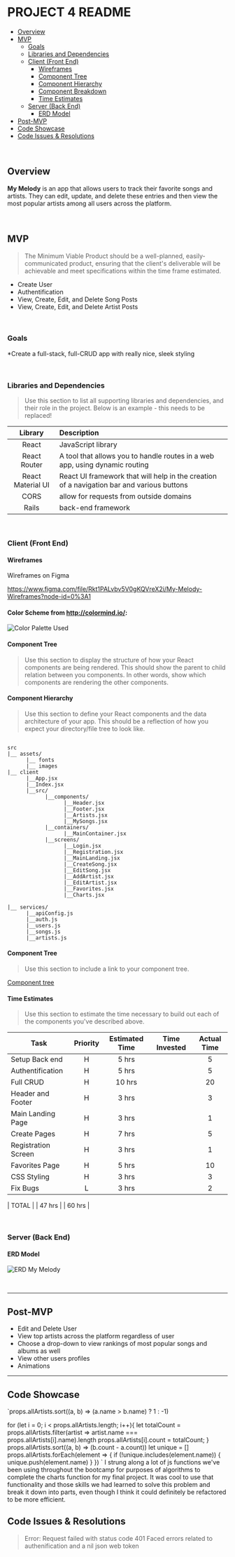 # PROJECT 4 README

- [Overview](#overview)
- [MVP](#mvp)
  - [Goals](#goals)
  - [Libraries and Dependencies](#libraries-and-dependencies)
  - [Client (Front End)](#client-front-end)
    - [Wireframes](#wireframes)
    - [Component Tree](#component-tree)
    - [Component Hierarchy](#component-hierarchy)
    - [Component Breakdown](#component-breakdown)
    - [Time Estimates](#time-estimates)
  - [Server (Back End)](#server-back-end)
    - [ERD Model](#erd-model)
- [Post-MVP](#post-mvp)
- [Code Showcase](#code-showcase)
- [Code Issues & Resolutions](#code-issues--resolutions)

<br>

## Overview

**My Melody** is an app that allows users to track their favorite songs and artists. They can edit, update, and delete these entries and then view the most popular artists among all users across the platform. 

<br>

## MVP

> The Minimum Viable Product should be a well-planned, easily-communicated product, ensuring that the client's deliverable will be achievable and meet specifications within the time frame estimated.

 * Create User
 * Authentification
 * View, Create, Edit, and Delete Song Posts
 * View, Create, Edit, and Delete Artist Posts

<br>

### Goals

*Create a full-stack, full-CRUD app with really nice, sleek styling

<br>

### Libraries and Dependencies

> Use this section to list all supporting libraries and dependencies, and their role in the project. Below is an example - this needs to be replaced!

|     Library      | Description                                |
| :--------------: | :----------------------------------------- |
|      React       | JavaScript library|
|   React Router   | A tool that allows you to handle routes in a web app, using dynamic routing|
| React Material UI | React UI framework that will help in the creation of a navigation bar and various buttons |
|     CORS      | allow for requests from outside domains|
|     Rails      | back-end framework |

<br>

### Client (Front End)

#### Wireframes

Wireframes on Figma

https://www.figma.com/file/Rkt1PALvbv5V0gKQVreX2i/My-Melody-Wireframes?node-id=0%3A1


#### Color Scheme from http://colormind.io/:

![Color Palette Used](colors.png)


#### Component Tree

> Use this section to display the structure of how your React components are being rendered. This should show the parent to child relation between you components. In other words, show which components are rendering the other components. 


#### Component Hierarchy

> Use this section to define your React components and the data architecture of your app. This should be a reflection of how you expect your directory/file tree to look like. 

``` structure

src
|__ assets/
      |__ fonts
      |__ images
|__ client
      |__App.jsx
      |__Index.jsx
      |__src/
            |__components/
                  |__Header.jsx
                  |__Footer.jsx    
                  |__Artists.jsx
                  |__MySongs.jsx
            |__containers/
                  |__MainContainer.jsx
            |__screens/
                  |__Login.jsx
                  |__Registration.jsx
                  |__MainLanding.jsx
                  |__CreateSong.jsx
                  |__EditSong.jsx
                  |__AddArtist.jsx
                  |__EditArtist.jsx
                  |__Favorites.jsx
                  |__Charts.jsx
                  
|__ services/
      |__apiConfig.js
      |__auth.js
      |__users.js
      |__songs.js
      |__artists.js

```

#### Component Tree

> Use this section to include a link to your component tree.

[Component tree](https://whimsical.com/mymelody-Fqths5vJBtAMVQxMXjciG1)

#### Time Estimates

> Use this section to estimate the time necessary to build out each of the components you've described above.

| Task                | Priority | Estimated Time | Time Invested | Actual Time |
| ------------------- | :------: | :------------: | :-----------: | :---------: |
| Setup Back end      |    H     |     5 hrs      |          |  5      |
| Authentification    |    H     |     5 hrs      |          |    5    |
| Full CRUD           |    H     |     10 hrs      |          |     20   |
|  Header and Footer  |    H     |     3 hrs      |          |     3   |
|   Main Landing Page |    H     |     3 hrs      |          |   1     |
|  Create Pages       |    H     |     7 hrs      |          |   5     |
|Registration Screen  |    H     |     3 hrs      |          |   1     |
|      Favorites Page |    H     |     5 hrs      |          |      10  |
|     CSS Styling     |    H     |     3 hrs      |          |    3    |
|      Fix Bugs       |    L     |     3 hrs      |          |  2      |

| TOTAL               |          |     47 hrs      |           |    60 hrs    |


<br>

### Server (Back End)

#### ERD Model

![ERD My Melody](MyMelodyERD.png)

<br>

***

## Post-MVP

> 
* Edit and Delete User
* View top artists across the platform regardless of user 
* Choose a drop-down to view rankings of most popular songs and albums as well
* View other users profiles
* Animations

***

## Code Showcase


`props.allArtists.sort((a, b) => (a.name > b.name) ? 1 : -1)

  for (let i = 0; i < props.allArtists.length; i++){
    let totalCount = props.allArtists.filter(artist => artist.name === props.allArtists[i].name).length
    props.allArtists[i].count = totalCount;
}
  props.allArtists.sort((a, b) => (b.count - a.count))
  let unique = []
  props.allArtists.forEach(element => {
    if (!unique.includes(element.name)) {
      unique.push(element.name)
    }
  })
  `
I strung along a lot of js functions we've been using throughout the bootcamp for purposes of algorithms to complete the charts function for my final project. It was cool to use that functionality and those skills we had learned to solve this problem and break it down into parts, even though I think it could definitely be refactored to be more efficient. 

## Code Issues & Resolutions

> Error: Request failed with status code 401
> Faced errors related to authenification and a nil json web token

